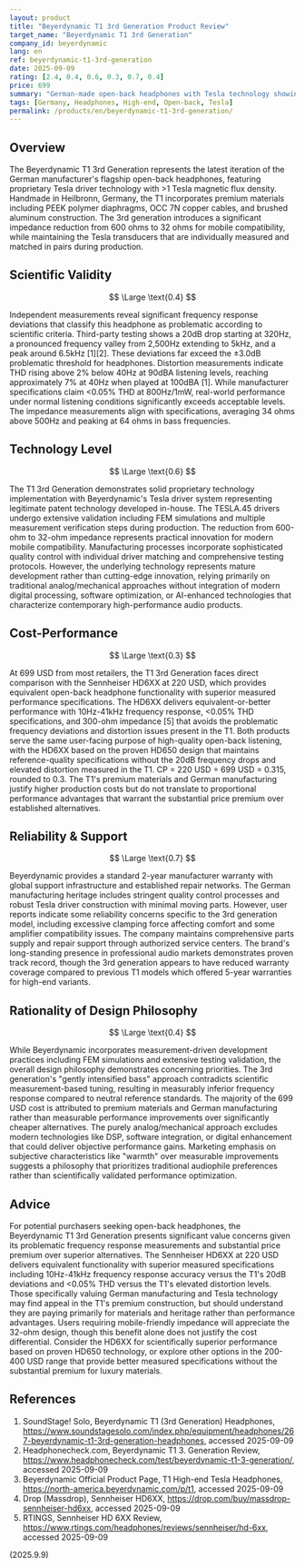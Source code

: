 ```yaml
---
layout: product
title: "Beyerdynamic T1 3rd Generation Product Review"
target_name: "Beyerdynamic T1 3rd Generation"
company_id: beyerdynamic
lang: en
ref: beyerdynamic-t1-3rd-generation
date: 2025-09-09
rating: [2.4, 0.4, 0.6, 0.3, 0.7, 0.4]
price: 699
summary: "German-made open-back headphones with Tesla technology showing problematic frequency response deviations and poor cost-performance compared to alternatives like the HD6XX at one-third the price."
tags: [Germany, Headphones, High-end, Open-back, Tesla]
permalink: /products/en/beyerdynamic-t1-3rd-generation/
---
```

## Overview

The Beyerdynamic T1 3rd Generation represents the latest iteration of the German manufacturer's flagship open-back headphones, featuring proprietary Tesla driver technology with >1 Tesla magnetic flux density. Handmade in Heilbronn, Germany, the T1 incorporates premium materials including PEEK polymer diaphragms, OCC 7N copper cables, and brushed aluminum construction. The 3rd generation introduces a significant impedance reduction from 600 ohms to 32 ohms for mobile compatibility, while maintaining the Tesla transducers that are individually measured and matched in pairs during production.

## Scientific Validity

$$ \Large \text{0.4} $$

Independent measurements reveal significant frequency response deviations that classify this headphone as problematic according to scientific criteria. Third-party testing shows a 20dB drop starting at 320Hz, a pronounced frequency valley from 2,500Hz extending to 5kHz, and a peak around 6.5kHz [1][2]. These deviations far exceed the ±3.0dB problematic threshold for headphones. Distortion measurements indicate THD rising above 2% below 40Hz at 90dBA listening levels, reaching approximately 7% at 40Hz when played at 100dBA [1]. While manufacturer specifications claim <0.05% THD at 800Hz/1mW, real-world performance under normal listening conditions significantly exceeds acceptable levels. The impedance measurements align with specifications, averaging 34 ohms above 500Hz and peaking at 64 ohms in bass frequencies.

## Technology Level

$$ \Large \text{0.6} $$

The T1 3rd Generation demonstrates solid proprietary technology implementation with Beyerdynamic's Tesla driver system representing legitimate patent technology developed in-house. The TESLA.45 drivers undergo extensive validation including FEM simulations and multiple measurement verification steps during production. The reduction from 600-ohm to 32-ohm impedance represents practical innovation for modern mobile compatibility. Manufacturing processes incorporate sophisticated quality control with individual driver matching and comprehensive testing protocols. However, the underlying technology represents mature development rather than cutting-edge innovation, relying primarily on traditional analog/mechanical approaches without integration of modern digital processing, software optimization, or AI-enhanced technologies that characterize contemporary high-performance audio products.

## Cost-Performance

$$ \Large \text{0.3} $$

At 699 USD from most retailers, the T1 3rd Generation faces direct comparison with the Sennheiser HD6XX at 220 USD, which provides equivalent open-back headphone functionality with superior measured performance specifications. The HD6XX delivers equivalent-or-better performance with 10Hz-41kHz frequency response, <0.05% THD specifications, and 300-ohm impedance [5] that avoids the problematic frequency deviations and distortion issues present in the T1. Both products serve the same user-facing purpose of high-quality open-back listening, with the HD6XX based on the proven HD650 design that maintains reference-quality specifications without the 20dB frequency drops and elevated distortion measured in the T1. CP = 220 USD ÷ 699 USD = 0.315, rounded to 0.3. The T1's premium materials and German manufacturing justify higher production costs but do not translate to proportional performance advantages that warrant the substantial price premium over established alternatives.

## Reliability & Support

$$ \Large \text{0.7} $$

Beyerdynamic provides a standard 2-year manufacturer warranty with global support infrastructure and established repair networks. The German manufacturing heritage includes stringent quality control processes and robust Tesla driver construction with minimal moving parts. However, user reports indicate some reliability concerns specific to the 3rd generation model, including excessive clamping force affecting comfort and some amplifier compatibility issues. The company maintains comprehensive parts supply and repair support through authorized service centers. The brand's long-standing presence in professional audio markets demonstrates proven track record, though the 3rd generation appears to have reduced warranty coverage compared to previous T1 models which offered 5-year warranties for high-end variants.

## Rationality of Design Philosophy

$$ \Large \text{0.4} $$

While Beyerdynamic incorporates measurement-driven development practices including FEM simulations and extensive testing validation, the overall design philosophy demonstrates concerning priorities. The 3rd generation's "gently intensified bass" approach contradicts scientific measurement-based tuning, resulting in measurably inferior frequency response compared to neutral reference standards. The majority of the 699 USD cost is attributed to premium materials and German manufacturing rather than measurable performance improvements over significantly cheaper alternatives. The purely analog/mechanical approach excludes modern technologies like DSP, software integration, or digital enhancement that could deliver objective performance gains. Marketing emphasis on subjective characteristics like "warmth" over measurable improvements suggests a philosophy that prioritizes traditional audiophile preferences rather than scientifically validated performance optimization.

## Advice

For potential purchasers seeking open-back headphones, the Beyerdynamic T1 3rd Generation presents significant value concerns given its problematic frequency response measurements and substantial price premium over superior alternatives. The Sennheiser HD6XX at 220 USD delivers equivalent functionality with superior measured specifications including 10Hz-41kHz frequency response accuracy versus the T1's 20dB deviations and <0.05% THD versus the T1's elevated distortion levels. Those specifically valuing German manufacturing and Tesla technology may find appeal in the T1's premium construction, but should understand they are paying primarily for materials and heritage rather than performance advantages. Users requiring mobile-friendly impedance will appreciate the 32-ohm design, though this benefit alone does not justify the cost differential. Consider the HD6XX for scientifically superior performance based on proven HD650 technology, or explore other options in the 200-400 USD range that provide better measured specifications without the substantial premium for luxury materials.

## References

1. SoundStage! Solo, Beyerdynamic T1 (3rd Generation) Headphones, https://www.soundstagesolo.com/index.php/equipment/headphones/267-beyerdynamic-t1-3rd-generation-headphones, accessed 2025-09-09
2. Headphonecheck.com, Beyerdynamic T1 3. Generation Review, https://www.headphonecheck.com/test/beyerdynamic-t1-3-generation/, accessed 2025-09-09
3. Beyerdynamic Official Product Page, T1 High-end Tesla Headphones, https://north-america.beyerdynamic.com/p/t1, accessed 2025-09-09
4. Drop (Massdrop), Sennheiser HD6XX, https://drop.com/buy/massdrop-sennheiser-hd6xx, accessed 2025-09-09
5. RTINGS, Sennheiser HD 6XX Review, https://www.rtings.com/headphones/reviews/sennheiser/hd-6xx, accessed 2025-09-09

(2025.9.9)